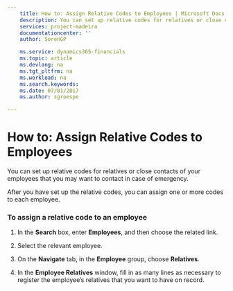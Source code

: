```yaml
---
    title: How to: Assign Relative Codes to Employees | Microsoft Docs
    description: You can set up relative codes for relatives or close contacts of your employees that you may want to contact in case of emergency.
    services: project-madeira
    documentationcenter: ''
    author: SorenGP

    ms.service: dynamics365-financials
    ms.topic: article
    ms.devlang: na
    ms.tgt_pltfrm: na
    ms.workload: na
    ms.search.keywords:
    ms.date: 07/01/2017
    ms.author: sgroespe

---
```

# How to: Assign Relative Codes to Employees
You can set up relative codes for relatives or close contacts of your employees that you may want to contact in case of emergency.  
  
 After you have set up the relative codes, you can assign one or more codes to each employee.  
  
### To assign a relative code to an employee  
  
1.  In the **Search** box, enter **Employees**, and then choose the related link.  
  
2.  Select the relevant employee.  
  
3.  On the **Navigate** tab, in the **Employee** group, choose **Relatives**.  
  
4.  In the **Employee Relatives** window, fill in as many lines as necessary to register the employee’s relatives that you want to have on record.